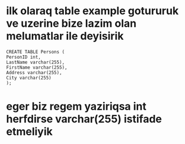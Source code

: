 # ilk olaraq table example gotururuk ve uzerine bize lazim olan melumatlar ile deyisirik
  
    CREATE TABLE Persons (
    PersonID int,
    LastName varchar(255),
    FirstName varchar(255),
    Address varchar(255),
    City varchar(255)
    );

# eger biz regem yaziriqsa int herfdirse varchar(255) istifade etmeliyik
